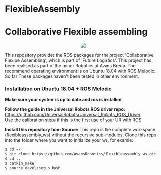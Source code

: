 # FlexibleAssembly
Collaborative Flexible assembling 
======

<p align="center">
  <img src="docs/images/concept.png" />
</p>

This repository provides the ROS packages for the project 'Collaborative Flexibe Assembling', which is part of 'Future Logistics'. 
This project has been realised as part of the minor Robotics at Avans Breda.
The recommend operating environment is on Ubuntu 18.04 with ROS Melodic. So far These packages haven't been tested in other environment.

### Installation on Ubuntu 18.04 + ROS Melodic

**Make sure your system is up to date and ros is installed**

**Follow the guide in the Universal Robots ROS driver repo:**
https://github.com/UniversalRobots/Universal_Robots_ROS_Driver <br /> 
Use the calibration steps if this is the first use of your UR with ROS

**Install this repository from Source:**
This repo is the complete workspace (flexibleassembly_ws) without the recursive sub-modules.
Clone this repo into the folder where you want to initialize your ws, for examle:
```sh
$ cd ~/
$ git clone https://github.com/AvansRobotics/flexibleassembly_ws.git
$ cd ..
$ catkin_make
$ source devel/setup.bash
```
